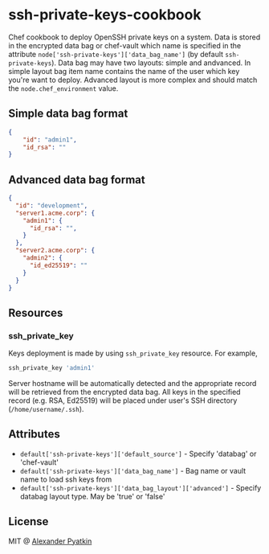 # ssh-private-keys-cookbook
Chef cookbook to deploy OpenSSH private keys on a system. Data is stored in the encrypted data bag or chef-vault which name is specified in the attribute `node['ssh-private-keys']['data_bag_name']` (by default `ssh-private-keys`). Data bag may have two layouts: simple and andvanced. In simple layout bag item name contains the name of the user which key you're want to deploy. Advanced layout is more complex and should match the `node.chef_environment` value.

## Simple data bag format

``` json
{
    "id": "admin1",
    "id_rsa": ""
}
```

## Advanced data bag format

``` json
{
  "id": "development",
  "server1.acme.corp": {
    "admin1": {
      "id_rsa": "",
    }
  },
  "server2.acme.corp": {
    "admin2": {
      "id_ed25519": ""
    }
  }
}
```

## Resources

### ssh_private_key

Keys deployment is made by using `ssh_private_key` resource. For example,

``` ruby
ssh_private_key 'admin1'
```

Server hostname will be automatically detected and the appropriate record will be retrieved from the encrypted data bag. All keys in the specified record (e.g. RSA, Ed25519) will be placed under user's SSH directory (`/home/username/.ssh`).

## Attributes

* `default['ssh-private-keys']['default_source']` - Specify 'databag' or 'chef-vault'
* `default['ssh-private-keys']['data_bag_name']` - Bag name or vault name to load ssh keys from
* `default['ssh-private-keys']['data_bag_layout']['advanced']` - Specify databag layout type. May be 'true' or 'false'


## License
MIT @ [Alexander Pyatkin](https://github.com/aspyatkin)
